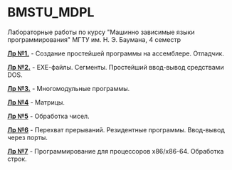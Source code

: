 # BMSTU_MDPL
Лабораторные работы по курсу "Машинно зависимые языки программирования" МГТУ им. Н. Э. Баумана, 4 семестр

[__Лр №1.__](https://github.com/HanSoloCh/BMSTU_MDPL/tree/main/lab_1) - Создание простейшей программы на ассемблере. Отладчик.<br>

[__Лр №2.__](https://github.com/HanSoloCh/BMSTU_MDPL/tree/main/lab_2) - EXE-файлы. Сегменты. Простейший ввод-вывод средствами DOS.<br>

[__Лр №3.__](https://github.com/HanSoloCh/BMSTU_MDPL/tree/main/lab_3) - Многомодульные программы.<br>

[__Лр №4__](https://github.com/HanSoloCh/BMSTU_MDPL/tree/main/lab_4) - Матрицы.<br>

[__Лр №5__](https://github.com/HanSoloCh/BMSTU_MDPL/tree/main/lab_5) - Обработка чисел.<br>

[__Лр №6__](https://github.com/HanSoloCh/BMSTU_MDPL/tree/main/lab_6) - Перехват прерываний. Резидентные программы. Ввод-вывод через порты.<br>

[__Лр №7__](https://github.com/HanSoloCh/BMSTU_MDPL/tree/main/lab_7) - Программирование для процессоров x86/x86-64. Обработка строк.<br>
